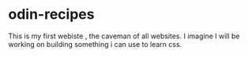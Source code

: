 # odin-recipes
This is my first webiste , the caveman of all websites. I imagine I will be working on building something i can use to learn css.